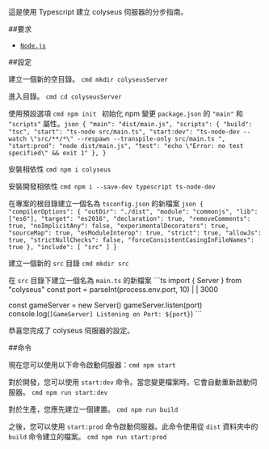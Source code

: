 這是使用 Typescript 建立 colyseus 伺服器的分步指南。

\##要求

- [`Node.js`](https://nodejs.org/)

\##設定

建立一個新的空目錄。 ```cmd mkdir colyseusServer ```

進入目錄。 ```cmd cd colyseusServer ```

使用預設選項 ```cmd npm init ``` 初始化 npm 變更 `package.json` 的 `"main"` 和 `"scripts"` 屬性。```json { "main": "dist/main.js", "scripts": { "build": "tsc", "start": "ts-node src/main.ts", "start:dev": "ts-node-dev --watch \"src/**/*\" --respawn --transpile-only src/main.ts ", "start:prod": "node dist/main.js", "test": "echo \"Error: no test specified\" && exit 1" }, } ```

安裝相依性 ```cmd npm i colyseus ```

安裝開發相依性 ```cmd npm i --save-dev typescript ts-node-dev ```

在專案的根目錄建立一個名為 `tsconfig.json` 的新檔案 ```json { "compilerOptions": { "outDir": "./dist", "module": "commonjs", "lib": ["es6"], "target": "es2016", "declaration": true, "removeComments": true, "noImplicitAny": false, "experimentalDecorators": true, "sourceMap": true, "esModuleInterop": true, "strict": true, "allowJs": true, "strictNullChecks": false, "forceConsistentCasingInFileNames": true }, "include": [ "src" ] } ```

建立一個新的 ` src ` 目錄 ``` cmd mkdir src ```

在 `src` 目錄下建立一個名為 `main.ts` 的新檔案 ```ts import { Server } from "colyseus" const port = parseInt(process.env.port, 10) | | 3000

const gameServer = new Server() gameServer.listen(port) console.log(`[GameServer] Listening on Port: ${port}`) ```

恭喜您完成了 colyseus 伺服器的設定。

\##命令

現在您可以使用以下命令啟動伺服器：```cmd npm start ```

對於開發，您可以使用 `start:dev` 命令。當您變更檔案時，它會自動重新啟動伺服器。 ```cmd npm run start:dev ```

對於生產，您應先建立一個建置。 ```cmd npm run build ```

之後，您可以使用 `start:prod` 命令啟動伺服器。此命令使用從 `dist` 資料夾中的 `build` 命令建立的檔案。 ```cmd npm run start:prod ```